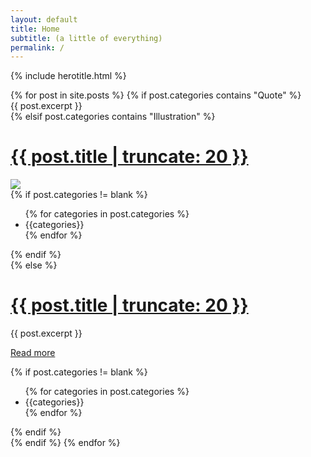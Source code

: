 ```yaml
---
layout: default
title: Home
subtitle: (a little of everything)
permalink: /
---
```

{% include herotitle.html %}
<div class="summary-card-wrapper">
  {% for post in site.posts %}
    {% if post.categories contains "Quote" %}
      <div class="summary-card--quote">
        {{ post.excerpt }}
      </div>
    {% elsif post.categories contains "Illustration" %}
      <div class="summary-card">
        <h1 class="summary-card__heading"><a class="card__link" href="{{post.url}}">{{ post.title | truncate: 20 }}</a></h1>
        <p></p>
        <div class="card__image">
          <img src="{{ post.image }}" />
        </div>
        {% if post.categories != blank %}
          <ul class="tags">
            {% for categories in post.categories %}
              <li class="tag">{{categories}}</li>
            {% endfor %}
          </ul>
        {% endif %}
      </div>
    {% else %}
      <div class="summary-card">
        <h1 class="summary-card__heading"><a class="card__link" href="{{post.url}}">{{ post.title | truncate: 20 }}</a></h1>
        <p>{{ post.excerpt }}</p>
        <p><a href="{{post.url}}">Read more</a></p>
        {% if post.categories != blank %}
          <ul class="tags">
            {% for categories in post.categories %}
              <li class="tag">{{categories}}</li>
            {% endfor %}
          </ul>
        {% endif %}
      </div>
    {% endif %}
  {% endfor %}
</div>
